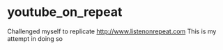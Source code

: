# youtube_on_repeat
Challenged myself to replicate http://www.listenonrepeat.com This is my attempt in doing so
